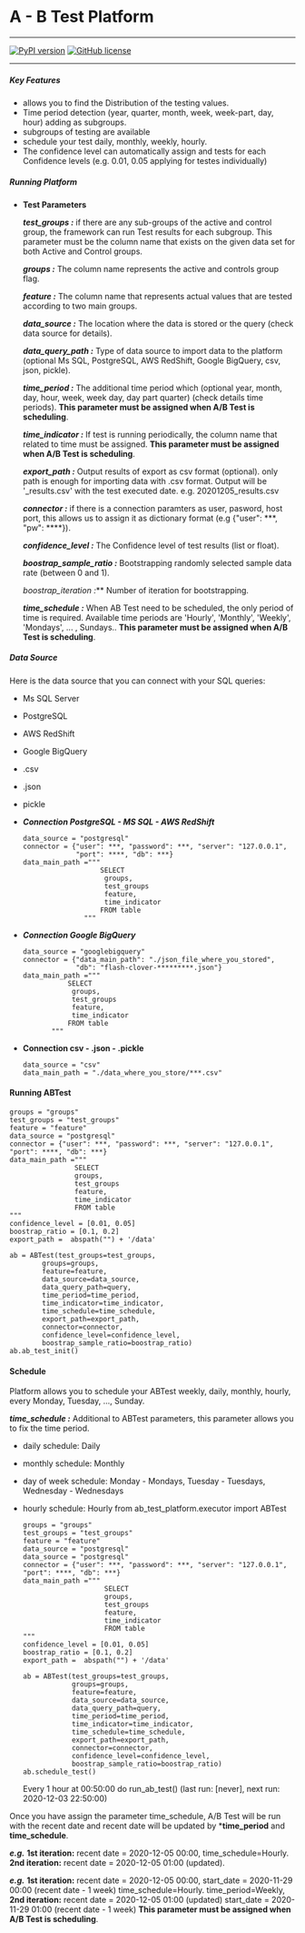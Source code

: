 
# A - B Test Platform

---------------------------

[![PyPI version](https://badge.fury.io/py/abtest.svg)](https://badge.fury.io/py/abtest)
[![GitHub license](https://img.shields.io/github/license/caglanakpinar/abtp)](https://github.com/caglanakpinar/abtp/blob/master/LICENSE)

----------------------------

##### Key Features

-   allows you to find the Distribution of the testing values.
-   Time period detection (year, quarter, month, week, week-part, day, hour) adding as subgroups.
-   subgroups of testing are available
-   schedule your test daily, monthly, weekly, hourly.
-   The confidence level can automatically assign and tests for each Confidence levels (e.g. 0.01, 0.05 applying for testes individually)

##### Running Platform

- **Test Parameters**
    
    ***test_groups :*** if there are any sub-groups of the active and control group, the framework can run Test results for each subgroup. This parameter must be the column name that exists on the given data set for both Active and Control groups.
    
    ***groups :*** The column name represents the active and controls group flag.
    
    ***feature :*** The column name that represents actual values that are tested according to two main groups.
    
    ***data_source :*** The location where the data is stored or the query (check data source for details).
    
    ***data_query_path :*** Type of data source to import data to the platform (optional Ms SQL, PostgreSQL, AWS RedShift, Google BigQuery, csv, json, pickle).
    
    ***time_period :*** The additional time period which (optional year, month, day, hour, week, week day, day part quarter) (check details time periods). **This parameter must be assigned when A/B Test is scheduling**.
    
    ***time_indicator :*** If test is running periodically, the column name that related to time must be assigned. **This parameter must be assigned when A/B Test is scheduling**.
    
    ***export_path :*** Output results of export as csv format (optional). only path is enough for importing data with .csv format. Output will be '<date>_results.csv' with the test executed date. e.g. 20201205_results.csv
    
    ***connector :*** if there is a connection paramters as user, pasword, host port, this allows us to assign it as dictionary format (e.g {"user": ***, "pw": ****}).
    
    ***confidence_level :*** The Confidence level of test results (list or float).
    
    ***boostrap_sample_ratio :*** Bootstrapping randomly selected sample data rate (between 0 and 1).
    
    *boostrap_iteration :*** Number of iteration for bootstrapping.
    
    ***time_schedule :*** When AB Test need to be scheduled, the only period of time is required.  Available time periods are 'Hourly', 'Monthly', 'Weekly', 'Mondays', ... , Sundays..
    **This parameter must be assigned when A/B Test is scheduling**.
    


##### Data Source
Here is the data source that you can connect with your SQL queries:

- Ms SQL Server
- PostgreSQL
- AWS RedShift
- Google BigQuery
- .csv
- .json
- pickle
    
-   ***Connection PostgreSQL - MS SQL - AWS RedShift***
    
        data_source = "postgresql"
        connector = {"user": ***, "password": ***, "server": "127.0.0.1", 
                     "port": ****, "db": ***}
        data_main_path ="""
                           SELECT                             
                            groups,
                            test_groups
                            feature,
                            time_indicator
                           FROM table
                       """
        
        
-   ***Connection Google BigQuery***
        
        data_source = "googlebigquery"
        connector = {"data_main_path": "./json_file_where_you_stored", 
                     "db": "flash-clover-*********.json"}
        data_main_path ="""
                   SELECT                             
                    groups,
                    test_groups
                    feature,
                    time_indicator
                   FROM table
               """

-   **Connection csv - .json - .pickle** 
        
        data_source = "csv"
        data_main_path = "./data_where_you_store/***.csv"
        
   
#### Running ABTest
    
    groups = "groups"
    test_groups = "test_groups"
    feature = "feature"
    data_source = "postgresql"
    connector = {"user": ***, "password": ***, "server": "127.0.0.1", 
    "port": ****, "db": ***}
    data_main_path ="""
                    SELECT                             
                    groups,
                    test_groups
                    feature,
                    time_indicator
                    FROM table
    """
    confidence_level = [0.01, 0.05]
    boostrap_ratio = [0.1, 0.2]
    export_path =  abspath("") + '/data'
    
    ab = ABTest(test_groups=test_groups, 
            groups=groups, 
            feature=feature, 
            data_source=data_source,
            data_query_path=query, 
            time_period=time_period, 
            time_indicator=time_indicator,
            time_schedule=time_schedule,
            export_path=export_path, 
            connector=connector, 
            confidence_level=confidence_level, 
            boostrap_sample_ratio=boostrap_ratio)
    ab.ab_test_init()
    
    
#### Schedule

Platform allows you to schedule your ABTest weekly, daily, monthly, hourly, every Monday, Tuesday, ..., Sunday.
    
***time_schedule :*** Additional to ABTest parameters, this parameter allows you to fix the time period.
-   daily schedule: Daily
-   monthly schedule: Monthly
-   day of week schedule: Monday - Mondays, Tuesday - Tuesdays, Wednesday - Wednesdays
-   hourly schedule: Hourly from ab_test_platform.executor import ABTest 

        groups = "groups"
        test_groups = "test_groups"
        feature = "feature"
        data_source = "postgresql"
        data_source = "postgresql"
        connector = {"user": ***, "password": ***, "server": "127.0.0.1", 
        "port": ****, "db": ***}
        data_main_path ="""
                            SELECT                             
                            groups,
                            test_groups
                            feature,
                            time_indicator
                            FROM table
        """
        confidence_level = [0.01, 0.05]
        boostrap_ratio = [0.1, 0.2]
        export_path =  abspath("") + '/data'
        
        ab = ABTest(test_groups=test_groups, 
                    groups=groups, 
                    feature=feature, 
                    data_source=data_source,
                    data_query_path=query, 
                    time_period=time_period, 
                    time_indicator=time_indicator,
                    time_schedule=time_schedule,
                    export_path=export_path, 
                    connector=connector, 
                    confidence_level=confidence_level, 
                    boostrap_sample_ratio=boostrap_ratio)
        ab.schedule_test()
                    
        
    Every 1 hour at 00:50:00 do run_ab_test() (last run: [never], next run: 2020-12-03 22:50:00)
    
    

Once you have assign the parameter time_schedule, A/B Test will be run with the recent date and recent date will be updated by ***time_period** and **time_schedule**. 

***e.g.*** **1st iteration:** recent date = 2020-12-05 00:00, time_schedule=Hourly. **2nd iteration:** recent date = 2020-12-05 01:00 (updated).

***e.g.*** **1st iteration:** recent date = 2020-12-05 00:00, start_date = 2020-11-29 00:00 (recent date - 1 week) time_schedule=Hourly. 
time_period=Weekly, **2nd iteration:** recent date = 2020-12-05 01:00 (updated)  start_date = 2020-11-29 01:00 (recent date - 1 week)
**This parameter must be assigned when A/B Test is scheduling**.
   

   


    

    
